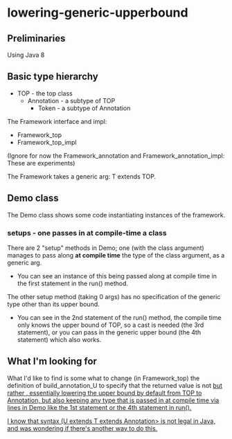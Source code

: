 # lowering-generic-upperbound

## Preliminaries
Using Java 8

## Basic type hierarchy
* TOP - the top class
   * Annotation - a subtype of TOP
      * Token - a subtype of Annotation

The Framework interface and impl:
* Framework_top
* Framework_top_impl

(Ignore for now the Framework_annotation and Framework_annotation_impl:
These are experiments)

The Framework takes a generic arg: T extends TOP.

## Demo class
The Demo class shows some code instantiating instances of the framework.

### setups - one passes in at compile-time a class
There are 2 "setup" methods in Demo; one (with the class argument) manages to pass along **at 
compile time** the type of the class argument, as a generic arg.

* You can see an instance of this being passed along at compile time in the first
statement in the run() method. 

The other setup method (taking 0 args) has no specification of the generic type other than its upper bound.

* You can see in the 2nd statement of the run() method, the compile time 
only knows the upper bound of TOP, so a cast is needed (the 3rd statement), or
you can pass in the generic upper bound (the 4th statement) which also works.

## What I'm looking for
What I'd like to find is some what to change (in Framework_top) the definition of build_annotation_U to specify
that the returned value is not <U extends T> but rather <U extends T extends Annotation>,
essentially lowering the upper bound by default from TOP to Annotation, but also keeping any type that is passed in
at compile time via lines in Demo like the 1st statement or the 4th statement in run().

I know that syntax (U extends T extends Annotation> is not legal in Java, and was wondering if there's another way to do this.

 

      
